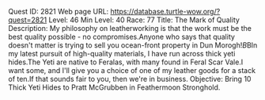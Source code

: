 Quest ID: 2821
Web page URL: https://database.turtle-wow.org/?quest=2821
Level: 46
Min Level: 40
Race: 77
Title: The Mark of Quality
Description: My philosophy on leatherworking is that the work must be the best quality possible - no compromises.Anyone who says that quality doesn't matter is trying to sell you ocean-front property in Dun Morogh!$B$BIn my latest pursuit of high-quality materials, I have run across thick yeti hides.The Yeti are native to Feralas, with many found in Feral Scar Vale.I want some, and I'll give you a choice of one of my leather goods for a stack of ten.If that sounds fair to you, then we're in business.
Objective: Bring 10 Thick Yeti Hides to Pratt McGrubben in Feathermoon Stronghold.

